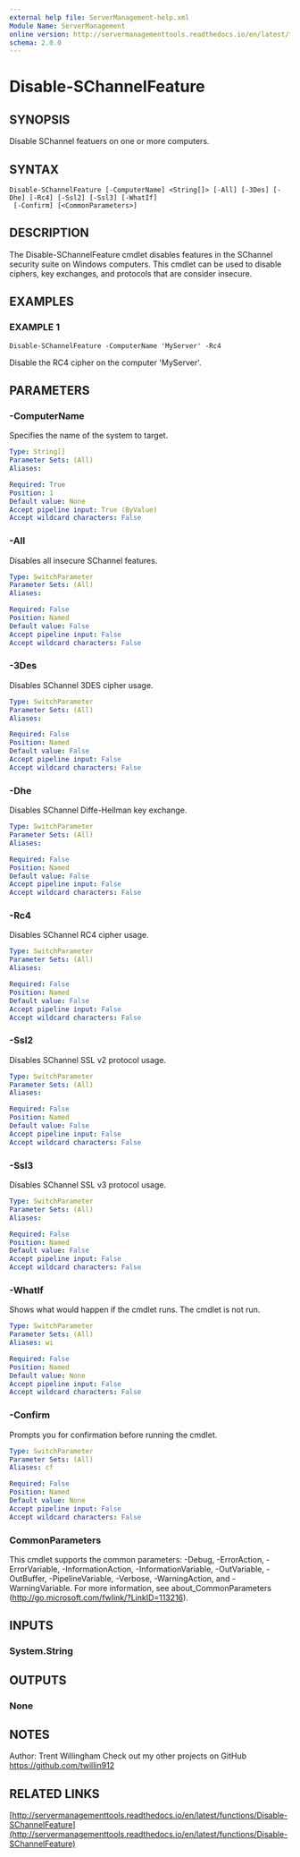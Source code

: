```yaml
---
external help file: ServerManagement-help.xml
Module Name: ServerManagement
online version: http://servermanagementtools.readthedocs.io/en/latest/functions/Disable-SChannelFeature
schema: 2.0.0
---
```


# Disable-SChannelFeature

## SYNOPSIS
Disable SChannel featuers on one or more computers.

## SYNTAX

```
Disable-SChannelFeature [-ComputerName] <String[]> [-All] [-3Des] [-Dhe] [-Rc4] [-Ssl2] [-Ssl3] [-WhatIf]
 [-Confirm] [<CommonParameters>]
```

## DESCRIPTION
The Disable-SChannelFeature cmdlet disables features in the SChannel security suite on Windows computers. 
This cmdlet can be used to disable ciphers, key exchanges, and protocols that are consider insecure.

## EXAMPLES

### EXAMPLE 1
```
Disable-SChannelFeature -ComputerName 'MyServer' -Rc4
```

Disable the RC4 cipher on the computer 'MyServer'.

## PARAMETERS

### -ComputerName
Specifies the name of the system to target.

```yaml
Type: String[]
Parameter Sets: (All)
Aliases:

Required: True
Position: 1
Default value: None
Accept pipeline input: True (ByValue)
Accept wildcard characters: False
```

### -All
Disables all insecure SChannel features.

```yaml
Type: SwitchParameter
Parameter Sets: (All)
Aliases:

Required: False
Position: Named
Default value: False
Accept pipeline input: False
Accept wildcard characters: False
```

### -3Des
Disables SChannel 3DES cipher usage.

```yaml
Type: SwitchParameter
Parameter Sets: (All)
Aliases:

Required: False
Position: Named
Default value: False
Accept pipeline input: False
Accept wildcard characters: False
```

### -Dhe
Disables SChannel Diffe-Hellman key exchange.

```yaml
Type: SwitchParameter
Parameter Sets: (All)
Aliases:

Required: False
Position: Named
Default value: False
Accept pipeline input: False
Accept wildcard characters: False
```

### -Rc4
Disables SChannel RC4 cipher usage.

```yaml
Type: SwitchParameter
Parameter Sets: (All)
Aliases:

Required: False
Position: Named
Default value: False
Accept pipeline input: False
Accept wildcard characters: False
```

### -Ssl2
Disables SChannel SSL v2 protocol usage.

```yaml
Type: SwitchParameter
Parameter Sets: (All)
Aliases:

Required: False
Position: Named
Default value: False
Accept pipeline input: False
Accept wildcard characters: False
```

### -Ssl3
Disables SChannel SSL v3 protocol usage.

```yaml
Type: SwitchParameter
Parameter Sets: (All)
Aliases:

Required: False
Position: Named
Default value: False
Accept pipeline input: False
Accept wildcard characters: False
```

### -WhatIf
Shows what would happen if the cmdlet runs.
The cmdlet is not run.

```yaml
Type: SwitchParameter
Parameter Sets: (All)
Aliases: wi

Required: False
Position: Named
Default value: None
Accept pipeline input: False
Accept wildcard characters: False
```

### -Confirm
Prompts you for confirmation before running the cmdlet.

```yaml
Type: SwitchParameter
Parameter Sets: (All)
Aliases: cf

Required: False
Position: Named
Default value: None
Accept pipeline input: False
Accept wildcard characters: False
```

### CommonParameters
This cmdlet supports the common parameters: -Debug, -ErrorAction, -ErrorVariable, -InformationAction, -InformationVariable, -OutVariable, -OutBuffer, -PipelineVariable, -Verbose, -WarningAction, and -WarningVariable. For more information, see about_CommonParameters (http://go.microsoft.com/fwlink/?LinkID=113216).

## INPUTS

### System.String

## OUTPUTS

### None

## NOTES
Author: Trent Willingham
Check out my other projects on GitHub https://github.com/twillin912

## RELATED LINKS

[http://servermanagementtools.readthedocs.io/en/latest/functions/Disable-SChannelFeature](http://servermanagementtools.readthedocs.io/en/latest/functions/Disable-SChannelFeature)

